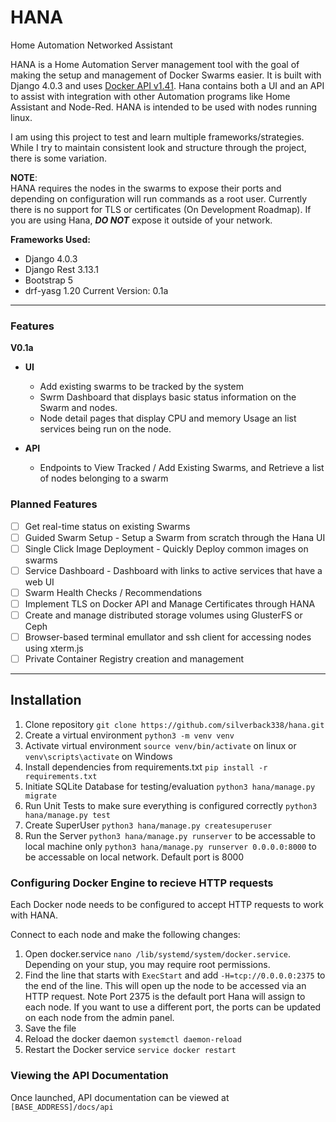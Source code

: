 # HANA
Home Automation Networked Assistant

HANA is a Home Automation Server management tool with the goal of making the setup and management of Docker Swarms easier. It is built with Django 4.0.3 and uses [Docker API v1.41](https://docs.docker.com/engine/api/v1.41/). Hana contains both a UI and an API to assist with integration with other Automation programs like Home Assistant and Node-Red. HANA is intended to be used with nodes running linux.

I am using this project to test and learn multiple frameworks/strategies. While I try to maintain consistent look and structure through the project, there is some variation. 

**NOTE**:<br>
HANA requires the nodes in the swarms to expose their ports and depending on configuration will run commands as a root user. Currently there is no support for TLS or certificates (On Development Roadmap). If you are using Hana, ***DO NOT*** expose it outside of your network.

**Frameworks Used:**
 - Django 4.0.3
 - Django Rest 3.13.1
 - Bootstrap 5
 - drf-yasg 1.20
Current Version: 0.1a

---
### Features
**V0.1a**
 - **UI**
   - Add existing swarms to be tracked by the system
   - Swrm Dashboard that displays basic status information on the Swarm and nodes.
   - Node detail pages that display CPU and memory Usage an list services being run on the node.

- **API**
  - Endpoints to View Tracked / Add Existing Swarms, and Retrieve a list of nodes belonging to a swarm


### Planned Features

 - [ ] Get real-time status on existing Swarms
 - [ ] Guided Swarm Setup - Setup a Swarm from scratch through the Hana UI
 - [ ] Single Click Image Deployment - Quickly Deploy common images on swarms
 - [ ] Service Dashboard - Dashboard with links to active services that have a web UI
 - [ ] Swarm Health Checks / Recommendations
 - [ ] Implement TLS on Docker API and Manage Certificates through HANA
 - [ ] Create and manage distributed storage volumes using GlusterFS or Ceph
 - [ ] Browser-based terminal emullator and ssh client for accessing nodes using xterm.js
 - [ ] Private Container Registry creation and management

---

## Installation

1. Clone repository `git clone https://github.com/silverback338/hana.git`
1. Create a virtual environment `python3 -m venv venv`
1. Activate virtual environment `source venv/bin/activate` on linux or `venv\scripts\activate` on Windows
1. Install dependencies from requirements.txt `pip install -r requirements.txt`
1. Initiate SQLite Database for testing/evaluation `python3 hana/manage.py migrate`
1. Run Unit Tests to make sure everything is configured correctly `python3 hana/manage.py test`
1. Create SuperUser `python3 hana/manage.py createsuperuser`
1. Run the Server `python3 hana/manage.py runserver` to be accessable to local machine only `python3 hana/manage.py runserver 0.0.0.0:8000` to be accessable on local network. Default port is 8000


### Configuring Docker Engine to recieve HTTP requests
Each Docker node needs to be configured to accept HTTP requests to work with HANA. 

Connect to each node and make the following changes:
1. Open docker.service `nano /lib/systemd/system/docker.service`. Depending on your stup, you may require root permissions.
1. Find the line that starts with `ExecStart` and add `-H=tcp://0.0.0.0:2375` to the end of the line. This will open up the node to be accessed via an HTTP request. Note Port 2375 is the default port Hana will assign to each node. If you want to use a different port, the ports can be updated on each node from the admin panel.
1. Save the file
1. Reload the docker daemon `systemctl daemon-reload`
1. Restart the Docker service `service docker restart`


### Viewing the API Documentation
Once launched, API documentation can be viewed at `[BASE_ADDRESS]/docs/api`